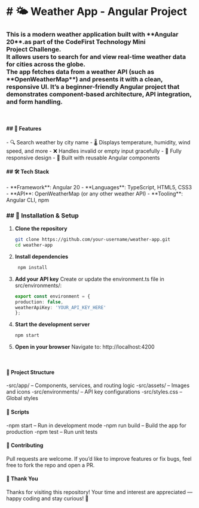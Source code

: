 <h1># 🌤️ Weather App - Angular Project</h1>

<h3>This is a modern weather application built with **Angular 20**.as part of the CodeFirst Technology Mini Project Challenge.<br>
It allows users to search for and view real-time weather data for cities across the globe.
<br>
The app fetches data from a weather API (such as **OpenWeatherMap**) and presents it with a clean, responsive UI. It’s a beginner-friendly Angular project that demonstrates component-based architecture, API integration, and form handling.</h3>
<br>
<h4>## 🚀 Features</h4>
- 🔍 Search weather by city name
- 🌡️ Displays temperature, humidity, wind speed, and more
- ❌ Handles invalid or empty input gracefully
- 📱 Fully responsive design
- 🧩 Built with reusable Angular components
<br>
<h4>## 🛠️ Tech Stack</h4>
- **Framework**: Angular 20
- **Languages**: TypeScript, HTML5, CSS3
- **API**: OpenWeatherMap (or any other weather API)
- **Tooling**: Angular CLI, npm
<br>
<h3>## 🔧 Installation & Setup</h3>

1. **Clone the repository**
   ```bash
   git clone https://github.com/your-username/weather-app.git
   cd weather-app

2. **Install dependencies**
   ```bash
    npm install

3. **Add your API key**
    Create or update the environment.ts file in src/environments/:
    ```ts
    export const environment = {
    production: false,
    weatherApiKey: 'YOUR_API_KEY_HERE'
    };
4. **Start the development server**
    ```bash
    npm start
5. **Open in your browser**
    Navigate to: http://localhost:4200

<br>
<h4>📁 Project Structure</h4>
    -src/app/ – Components, services, and routing logic
    -src/assets/ – Images and icons
    -src/environments/ – API key configurations
    -src/styles.css – Global styles
<br>
<h4>📜 Scripts</h4>
    -npm start – Run in development mode
    -npm run build – Build the app for production
    -npm test – Run unit tests
<br>
<h4>🤝 Contributing</h4>
Pull requests are welcome. If you’d like to improve features or fix bugs, feel free to fork the repo and open a PR.
<br>
<h4>🙏 Thank You</h4>
Thanks for visiting this repository!
Your time and interest are appreciated — happy coding and stay curious! 🌈

